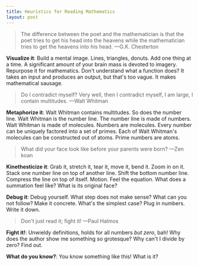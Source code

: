 ```yaml
---
title: Heuristics for Reading Mathematics
layout: post
---
```


> The difference between the poet and the mathematician is that the poet tries to get his head into the heavens while the mathematician tries to get the heavens into his head.
<span id="quote-attribute">—G.K. Chesterton</span>

**Visualize it**: Build a mental image. Lines, triangles, donuts. Add one thing at a time. A significant amount of your brain mass is devoted to imagery. Repurpose it for mathematics. Don't understand what a function does? It takes an input and produces an output, but that's too vague. It makes mathematical sausage. 

> Do I contradict myself? Very well, then I contradict myself, I am large, I contain multitudes.
<span id="quote-attribute">—Walt Whitman</span>

**Metaphorize it**: Walt Whitman contains multitudes. So does the number line. Walt Whitman is the number line. The number line is made of numbers. Walt Whitman is made of molecules. Numbers are molecules. Every number can be uniquely factored into a set of primes. Each of Walt Whitman's molecules can be constructed out of atoms. Prime numbers are atoms.

> What did your face look like before your parents were born?
<span id="quote-attribute">—Zen koan</span>

**Kinethesticize it**: Grab it, stretch it, tear it, move it, bend it. Zoom in on it. Stack one number line on top of another line. Shift the bottom number line. Compress the line on top of itself. Motion. Feel the equation. What does a summation feel like? What is its original face? 

**Debug it**: Debug yourself. What step does not make sense? What can you not follow? Make it concrete. What's the simplest case? Plug in numbers. Write it down.

> Don't just read it; fight it!
<span id="quote-attribute">—Paul Halmos</span>

**Fight it!**: Unwieldy definitions, holds for all numbers *but zero*, bah! Why does the author show me something so grotesque? Why can't I divide by zero? Find out.

**What do you know?**: You know something like this! What is it?
